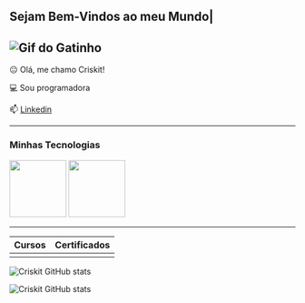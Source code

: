 ## Sejam Bem-Vindos ao meu Mundo| 



![Gif do Gatinho](https://media1.tenor.com/m/bCfpwMjfAi0AAAAC/cat-typing.gif)
-----------------

😐 Olá, me chamo Criskit!

💻 Sou programadora

📫 [Linkedin](www.linkedin.com/in/cristiane-machado-7a11a1190)

---------------

### Minhas Tecnologias

<img src="https://cdn.jsdelivr.net/gh/devicons/devicon@latest/icons/c/c-original.svg" width="100px"> <img src="https://cdn.jsdelivr.net/gh/devicons/devicon@latest/icons/python/python-original.svg" width="100px">
 
-----------------
|Cursos | Certificados |
|------- |--------------|
|                       |

![Criskit GitHub stats](https://github-readme-stats.vercel.app/api?username=criskit&show_icons=true&theme=radical)

![Criskit GitHub stats](https://github-readme-stats.vercel.app/api/top-langs/?username=criskit&layout=compact&langs_count=7&theme=dracula)




